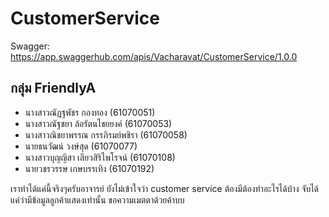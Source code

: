 # CustomerService

Swagger: https://app.swaggerhub.com/apis/Vacharavat/CustomerService/1.0.0

## กลุ่ม FriendlyA

- นางสาวณัฏฐพัชร กองทอง (61070051) </br>
- นางสาวณัฐชยา ล้อรัตนไชยยงค์ (61070053) </br>
- นางสาวณิชยาพรรณ กรรภิรมย์พชิรา (61070058) </br>
- นายธนวัฒน์ วงษ์สุด (61070077) </br>
- นางสาวบุญญิสา เลียวสิริไพโรจน์ (61070108) </br>
- นายวชรวรรษ เกษบรรเทิง (61070192) </br>




เราทำได้แค่นี้จริงๆครับอาจารย์ ยังไม่เข้าใจว่า customer service ต้องมีต้องทำอะไรได้บ้าง จับได้แค่ว่ามีข้อมูลลูกค้าแสดงเท่านั้น ขอความเมตตาด้วยค้าบบ
